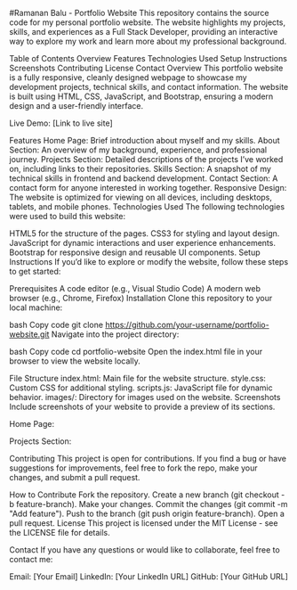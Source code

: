 #Ramanan Balu - Portfolio Website
This repository contains the source code for my personal portfolio website. The website highlights my projects, skills, and experiences as a Full Stack Developer, providing an interactive way to explore my work and learn more about my professional background.

Table of Contents
Overview
Features
Technologies Used
Setup Instructions
Screenshots
Contributing
License
Contact
Overview
This portfolio website is a fully responsive, cleanly designed webpage to showcase my development projects, technical skills, and contact information. The website is built using HTML, CSS, JavaScript, and Bootstrap, ensuring a modern design and a user-friendly interface.

Live Demo: [Link to live site]

Features
Home Page: Brief introduction about myself and my skills.
About Section: An overview of my background, experience, and professional journey.
Projects Section: Detailed descriptions of the projects I’ve worked on, including links to their repositories.
Skills Section: A snapshot of my technical skills in frontend and backend development.
Contact Section: A contact form for anyone interested in working together.
Responsive Design: The website is optimized for viewing on all devices, including desktops, tablets, and mobile phones.
Technologies Used
The following technologies were used to build this website:

HTML5 for the structure of the pages.
CSS3 for styling and layout design.
JavaScript for dynamic interactions and user experience enhancements.
Bootstrap for responsive design and reusable UI components.
Setup Instructions
If you’d like to explore or modify the website, follow these steps to get started:

Prerequisites
A code editor (e.g., Visual Studio Code)
A modern web browser (e.g., Chrome, Firefox)
Installation
Clone this repository to your local machine:

bash
Copy code
git clone https://github.com/your-username/portfolio-website.git
Navigate into the project directory:

bash
Copy code
cd portfolio-website
Open the index.html file in your browser to view the website locally.

File Structure
index.html: Main file for the website structure.
style.css: Custom CSS for additional styling.
scripts.js: JavaScript file for dynamic behavior.
images/: Directory for images used on the website.
Screenshots
Include screenshots of your website to provide a preview of its sections.

Home Page:

Projects Section:

Contributing
This project is open for contributions. If you find a bug or have suggestions for improvements, feel free to fork the repo, make your changes, and submit a pull request.

How to Contribute
Fork the repository.
Create a new branch (git checkout -b feature-branch).
Make your changes.
Commit the changes (git commit -m "Add feature").
Push to the branch (git push origin feature-branch).
Open a pull request.
License
This project is licensed under the MIT License - see the LICENSE file for details.

Contact
If you have any questions or would like to collaborate, feel free to contact me:

Email: [Your Email]
LinkedIn: [Your LinkedIn URL]
GitHub: [Your GitHub URL]
